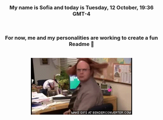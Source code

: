 


<div align="center">
<h3 >My name is Sofia and today is Tuesday, 12 October, 19:36 GMT-4</h3><br>
<h3 >For now, me and my personalities are working to create a fun Readme 👋
</h3><br>
<img src='img/dwight.gif' alt='working...'/>
</div>
